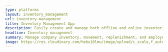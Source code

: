 ```yaml
---
type: platforms
layout: inventory_management
url: inventory-management
title: Inventory Management App
description: Easily create and manage both offline and online inventories for your company using our feature-packed dashboard. Try it now for free! 
headline: Inventory management
summary: Manage company inventory, movement, replenishment, and employee inventory handling - all in one dashboard.
image: https://res.cloudinary.com/hebu10lmu/image/upload/c_scale,f_auto,q_auto,w_560/v1580457453/www/inventory-list_k7glhl_1_xk7lno.png
---
```

